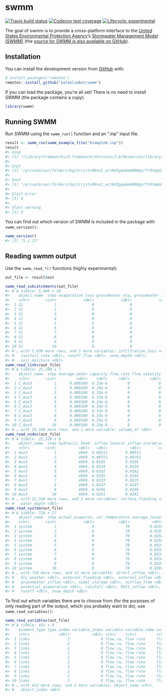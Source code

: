 
<!-- README.md is generated from README.Rmd. Please edit that file -->

# swmm

<!-- badges: start -->

[![Travis build
status](https://travis-ci.org/paleolimbot/swmm.svg?branch=master)](https://travis-ci.org/paleolimbot/swmm)
[![Codecov test
coverage](https://codecov.io/gh/paleolimbot/swmm/branch/master/graph/badge.svg)](https://codecov.io/gh/paleolimbot/swmm?branch=master)
[![Lifecycle:
experimental](https://img.shields.io/badge/lifecycle-experimental-orange.svg)](https://www.tidyverse.org/lifecycle/#experimental)
<!-- badges: end -->

The goal of swmm is to provide a cross-platform interface to the [United
States Environmental Protection Agency](https://www.epa.gov/)’s
[Stormwater Management Model
(SWMM)](https://www.epa.gov/water-research/storm-water-management-model-swmm)
(the [source for SWMM is also available on
GitHub](https://github.com/USEPA/Stormwater-Management-Model)).

## Installation

You can install the development version from
[GitHub](https://github.com/) with:

``` r
# install.packages("remotes")
remotes::install_github("paleolimbot/swmm")
```

If you can load the package, you’re all set\! There is no need to
install SWMM (the package contains a copy).

``` r
library(swmm)
```

## Running SWMM

Run SWMM using the `swmm_run()` function and an “.inp” input file.

``` r
result <- swmm_run(swmm_example_file("Example8.inp"))
result
#> $inp
#> [1] "/Library/Frameworks/R.framework/Versions/3.6/Resources/library/swmm/swmm_examples/Example8.inp"
#> 
#> $rpt
#> [1] "/private/var/folders/bq/2rcjstv90nx1_wrt8d3gqw6m0000gn/T/RtmpUZ9MT3/file115153e4e1ade.rpt"
#> 
#> $out
#> [1] "/private/var/folders/bq/2rcjstv90nx1_wrt8d3gqw6m0000gn/T/RtmpUZ9MT3/file1151579c604c6.out"
#> 
#> $last_error
#> [1] 0
#> 
#> $last_warning
#> [1] 0
```

You can find out which version of SWMM is included in the package with
`swmm_version()`:

``` r
swmm_version()
#> [1] "5.1.13"
```

## Reading swmm output

Use the `swmm_read_*()` functions (highly experimental):

``` r
out_file <- result$out

swmm_read_subcatchments(out_file)
#> # A tibble: 5,040 x 10
#>    object_name  step evaporation_loss groundwater_ele… groundwater_flow
#>    <chr>       <int>            <dbl>            <dbl>            <dbl>
#>  1 S1              1                0                0                0
#>  2 S1              2                0                0                0
#>  3 S1              3                0                0                0
#>  4 S1              4                0                0                0
#>  5 S1              5                0                0                0
#>  6 S1              6                0                0                0
#>  7 S1              7                0                0                0
#>  8 S1              8                0                0                0
#>  9 S1              9                0                0                0
#> 10 S1             10                0                0                0
#> # … with 5,030 more rows, and 5 more variables: infiltration_loss <dbl>,
#> #   rainfall_rate <dbl>, runoff_flow <dbl>, snow_depth <dbl>,
#> #   soil_moisture <dbl>
swmm_read_links(out_file)
#> # A tibble: 25,200 x 7
#>    object_name  step average_water capacity flow_rate flow_velocity
#>    <chr>       <int>         <dbl>    <dbl>     <dbl>         <dbl>
#>  1 C_Aux3          1      0.000100  8.33e-6         0             0
#>  2 C_Aux3          2      0.000100  8.33e-6         0             0
#>  3 C_Aux3          3      0.000100  8.33e-6         0             0
#>  4 C_Aux3          4      0.000100  8.33e-6         0             0
#>  5 C_Aux3          5      0.000100  8.33e-6         0             0
#>  6 C_Aux3          6      0.000100  8.33e-6         0             0
#>  7 C_Aux3          7      0.000100  8.33e-6         0             0
#>  8 C_Aux3          8      0.000100  8.33e-6         0             0
#>  9 C_Aux3          9      0.000100  8.33e-6         0             0
#> 10 C_Aux3         10      0.000100  8.33e-6         0             0
#> # … with 25,190 more rows, and 1 more variable: volume_of <dbl>
swmm_read_nodes(out_file)
#> # A tibble: 22,320 x 8
#>    object_name  step hydraulic_head  inflow lateral_inflow stored_water
#>    <chr>       <int>          <dbl>   <dbl>          <dbl>        <dbl>
#>  1 Aux3            1          4969. 0.00512        0.00512            0
#>  2 Aux3            2          4969. 0.00752        0.00752            0
#>  3 Aux3            3          4969. 0.0105         0.0105             0
#>  4 Aux3            4          4969. 0.0134         0.0134             0
#>  5 Aux3            5          4969. 0.0162         0.0162             0
#>  6 Aux3            6          4969. 0.0195         0.0195             0
#>  7 Aux3            7          4969. 0.0223         0.0223             0
#>  8 Aux3            8          4969. 0.0247         0.0247             0
#>  9 Aux3            9          4969. 0.0266         0.0266             0
#> 10 Aux3           10          4969. 0.0281         0.0281             0
#> # … with 22,310 more rows, and 2 more variables: surface_flooding <dbl>,
#> #   water_depth <dbl>
swmm_read_system(out_file)
#> # A tibble: 720 x 17
#>    object_name  step actual_evaporat… air_temperature average_losses
#>    <chr>       <int>            <dbl>           <dbl>          <dbl>
#>  1 system          1                0              70         0.0292
#>  2 system          2                0              70         0.0292
#>  3 system          3                0              70         0.0292
#>  4 system          4                0              70         0.0292
#>  5 system          5                0              70         0.0334
#>  6 system          6                0              70         0.0334
#>  7 system          7                0              70         0.0334
#>  8 system          8                0              70         0.0334
#>  9 system          9                0              70         0.0334
#> 10 system         10                0              70         0.0382
#> # … with 710 more rows, and 12 more variables: direct_inflow <dbl>,
#> #   dry_weather <dbl>, external_flooding <dbl>, external_inflow <dbl>,
#> #   groundwater_inflow <dbl>, nodal_storage <dbl>, outflow_from <dbl>,
#> #   potential_evaporation <dbl>, rainfall <dbl>, RDII_inflow <dbl>,
#> #   runoff <dbl>, snow_depth <dbl>
```

To find out which variables there are to choose from (for the purposes
of only reading part of the output, which you probably want to do), use
`swmm_read_variables()`:

``` r
swmm_read_variables(out_file)
#> # A tibble: 432 x 8
#>    element_type type_index variable_index variable variable_name unit 
#>    <chr>             <dbl>          <dbl> <chr>    <chr>         <chr>
#>  1 links                 2              0 flow_ra… flow rate     flow…
#>  2 links                 2              0 flow_ra… flow rate     flow…
#>  3 links                 2              0 flow_ra… flow rate     flow…
#>  4 links                 2              0 flow_ra… flow rate     flow…
#>  5 links                 2              0 flow_ra… flow rate     flow…
#>  6 links                 2              0 flow_ra… flow rate     flow…
#>  7 links                 2              0 flow_ra… flow rate     flow…
#>  8 links                 2              0 flow_ra… flow rate     flow…
#>  9 links                 2              0 flow_ra… flow rate     flow…
#> 10 links                 2              0 flow_ra… flow rate     flow…
#> # … with 422 more rows, and 2 more variables: object_name <chr>,
#> #   object_index <dbl>
```
